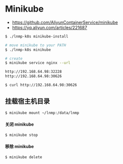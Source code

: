 # Minikube

* https://github.com/AliyunContainerService/minikube
* https://yq.aliyun.com/articles/221687

```bash
$ ./lnmp-k8s minikube-install

# move minikube to your PATH
$ ./lnmp-k8s minikube

# create
$ minikube service nginx --url

http://192.168.64.98:32228
http://192.168.64.98:30626

$ curl http://192.168.64.98:30626
```

## 挂载宿主机目录

```bash
$ minikube mount ~/lnmp:/data/lnmp
```

#### 关闭 minikube

```bash
$ minikube stop
```

#### 移除 minikube

```bash
$ minikube delete
```
